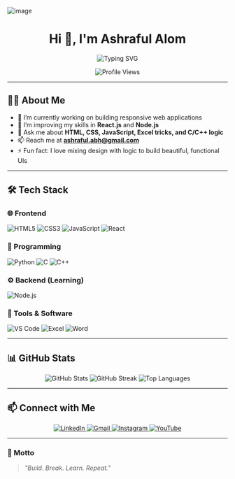 ![image](https://github.com/user-attachments/assets/38043882-d0bc-498e-8478-c7a7d3e5deb9)


<!-- Profile Header -->
<h1 align="center">Hi 👋, I'm Ashraful Alom</h1>
<p align="center">
  <img src="https://readme-typing-svg.herokuapp.com?font=Fira+Code&size=24&pause=1000&center=true&width=435&lines=Passionate+Frontend+Developer;Problem+Solver;Learning+React+%26+Node.js" alt="Typing SVG" />
</p>

<!-- Profile Views -->
<p align="center">
  <img src="https://komarev.com/ghpvc/?username=ashraful-alom-1&style=flat-square&color=blue" alt="Profile Views" />
</p>

---

## 👨‍💻 About Me

- 🔭 I’m currently working on building responsive web applications  
- 🌱 I’m improving my skills in **React.js** and **Node.js**  
- 💬 Ask me about **HTML, CSS, JavaScript, Excel tricks, and C/C++ logic**  
- 📫 Reach me at **ashraful.abh@gmail.com**  
- ⚡ Fun fact: I love mixing design with logic to build beautiful, functional UIs

---

## 🛠️ Tech Stack

### 🌐 Frontend
![HTML5](https://img.shields.io/badge/-HTML5-E34F26?style=flat-square&logo=html5&logoColor=white)
![CSS3](https://img.shields.io/badge/-CSS3-1572B6?style=flat-square&logo=css3)
![JavaScript](https://img.shields.io/badge/-JavaScript-F7DF1E?style=flat-square&logo=javascript&logoColor=black)
![React](https://img.shields.io/badge/-React-20232A?style=flat-square&logo=react)

### 🧠 Programming
![Python](https://img.shields.io/badge/-Python-3776AB?style=flat-square&logo=python&logoColor=white)
![C](https://img.shields.io/badge/-C-00599C?style=flat-square&logo=c)
![C++](https://img.shields.io/badge/-C++-00599C?style=flat-square&logo=c%2B%2B&logoColor=white)

### ⚙️ Backend (Learning)
![Node.js](https://img.shields.io/badge/-Node.js-339933?style=flat-square&logo=node.js&logoColor=white)

### 🧰 Tools & Software
![VS Code](https://img.shields.io/badge/-VS%20Code-007ACC?style=flat-square&logo=visual-studio-code)
![Excel](https://img.shields.io/badge/-Excel-217346?style=flat-square&logo=microsoft-excel&logoColor=white)
![Word](https://img.shields.io/badge/-Word-2B579A?style=flat-square&logo=microsoft-word&logoColor=white)

---

## 📊 GitHub Stats

<p align="center">
  <img src="https://github-readme-stats.vercel.app/api?username=ashraful-alom-1&show_icons=true&theme=radical" alt="GitHub Stats" />
  <img src="https://github-readme-streak-stats.herokuapp.com?user=ashraful-alom-1&theme=radical" alt="GitHub Streak" />
  <img src="https://github-readme-stats.vercel.app/api/top-langs/?username=ashraful-alom-1&layout=compact&theme=radical" alt="Top Languages" />
</p>

---

## 📫 Connect with Me

<p align="center">
  <a href="https://www.linkedin.com/in/ashraful-alom-612a05268/" target="_blank">
    <img alt="LinkedIn" src="https://img.shields.io/badge/LinkedIn-blue?style=flat-square&logo=linkedin" />
  </a>
  <a href="mailto:ashraful.abh@gmail.com">
    <img alt="Gmail" src="https://img.shields.io/badge/Gmail-D14836?style=flat-square&logo=gmail&logoColor=white" />
  </a>
  <a href="https://www.instagram.com/codehub_01/" target="_blank">
    <img alt="Instagram" src="https://img.shields.io/badge/Instagram-E4405F?style=flat-square&logo=instagram&logoColor=white" />
  </a>
  <a href="https://www.youtube.com/@shorts-w5k" target="_blank">
    <img alt="YouTube" src="https://img.shields.io/badge/YouTube-FF0000?style=flat-square&logo=youtube&logoColor=white" />
  </a>
</p>

---

### 🎯 Motto
> *"Build. Break. Learn. Repeat."*
